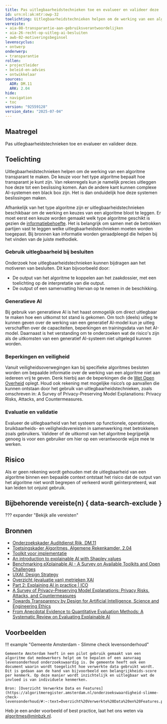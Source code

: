 ```yaml
---
title: Pas uitlegbaarheidstechnieken toe en evalueer en valideer deze
id: urn:nl:ak:mtr:owp-32
toelichting: Uitlegbaarheidstechnieken helpen om de werking van een algoritme transparant te maken.
vereiste:
- aia-08-transparantie-aan-gebruiksverantwoordelijken
- aia-26-recht-op-uitleg-ai-besluiten
- awb-02-motiveringsbeginsel
levenscyclus:
- ontwerp
onderwerp:
- transparantie
rollen:
- projectleider
- beleid-en-advies
- ontwikkelaar
sources:
  ADR: DM.11
  ARK: 2.04
hide:
- navigation
- toc
version: "92559128"
version_date: "2025-07-04"
---
```


<!-- tags -->

## Maatregel
Pas uitlegbaarheidstechnieken toe en evalueer en valideer deze.

## Toelichting
Uitlegbaarheidstechnieken helpen om de werking van een algoritme transparant te maken.
De keuze voor het type algoritme bepaalt hoe transparant je kunt zijn. Van rekenregels kun je namelijk precies uitleggen hoe deze tot een beslissing komen. Aan de andere kant kunnen complexe AI-systemen een black box zijn. Het is dan onduidelijk hoe deze systemen beslissingen maken.

Afhankelijk van het type algoritme zijn er uitlegbaarheidstechnieken beschikbaar om de werking en keuzes van een algoritme bloot te leggen. Er moet eerst een keuze worden gemaakt welk type algoritme geschikt is gezien de [informatiebehoefte](2-owp-30-informeer-betrokkenen.md). Het is belangrijk om samen met de betrokken partijen vast te leggen welke uitlegbaarheidstechnieken moeten worden toegepast. Bij bronnen kan informatie worden geraadpleegd die helpen bij het vinden van de juiste methodiek.

### Gebruik uitlegbaarheid bij besluiten

Onderzoek hoe uitlegbaarheidstechnieken kunnen bijdragen aan het motiveren van besluiten. Dit kan bijvoorbeeld door:

- De output van het algoritme te koppelen aan het zaakdossier, met een toelichting op de interpretatie van die output.
- De output of een samenvatting hiervan op te nemen in de beschikking.

### Generatieve AI

Bij gebruik van generatieve AI is het haast onmogelijk om direct uitlegbaar te maken hoe een uitkomst tot stand is gekomen. Om toch (deels) uitleg te kunnen geven over de werking van een generatief AI-model kun je uitleg verschaffen over de capaciteiten, beperkingen en trainingsdata van het AI-model. Daarnaast is het verstanding om te onderzoeken wat de risico's zijn als de uitkomsten van een generatief AI-systeem niet uitgelegd kunnen worden.

### Beperkingen en veiligheid

Vanuit veiligheidsoverwegingen kan bij specifieke algoritmes besloten worden om bepaalde informatie over de werking van een algoritme niet aan iedereen vrij te geven. Denk hierbij aan de beperkingen die de [Wet Open Overheid](../vereisten/woo-01-recht-op-toegang-tot-publieke-informatie.md) oplegt. Houd ook rekening met mogelijke risico’s op aanvallen die kunnen ontstaan door het gebruik van uitlegbaarheidstechnieken, zoals omschreven in: A Survey of Privacy-Preserving Model Explanations: Privacy Risks, Attacks, and Countermeasures.

### Evaluatie en validatie

Evalueer de uitlegbaarheid van het systeem op functionele, operationele, bruikbaarheids- en veiligheidsvereisten in samenwerking met betrokkenen zoals gebruikers. Valideer of de uitkomst van het algoritme begrijpelijk genoeg is voor een gebruiker om hier op een verantwoorde wijze mee te werken.

## Risico
Als er geen rekening wordt gehouden met de uitlegbaarheid van een algoritme binnen een bepaalde context ontstaat het risico dat de output van het algoritme niet wordt begrepen of verkeerd wordt geïnterpreteerd, wat kan leiden tot onjuist gebruik.

## Bijbehorende vereiste(n) { data-search-exclude }
??? expander "Bekijk alle vereisten"
	<!-- list_vereisten_on_maatregelen_page -->

## Bronnen

- [Onderzoekskader Auditdienst Rijk, DM.11](https://www.rijksoverheid.nl/documenten/rapporten/2023/07/11/onderzoekskader-algoritmes-adr-2023)
- [Toetsingskader Algoritmes, Algemene Rekenkamder, 2.04](https://www.rekenkamer.nl/onderwerpen/algoritmes/documenten/publicaties/2024/05/15/het-toetsingskader-aan-de-slag)
- [Toolkit voor implementatie](https://xaitk.org/)
- [An introduction to explainable AI with Shapley values](https://shap.readthedocs.io/en/latest/example_notebooks/overviews/An%20introduction%20to%20explainable%20AI%20with%20Shapley%20values.html)
- [Benchmarking eXplainable AI - A Survey on Available Toolkits and Open Challenges](https://www.ijcai.org/proceedings/2023/747)
- [UXAI: Design Strategy](https://www.uxai.design/design-strategy)
- [Overzicht (evaluatie van) metrieken XAI](https://dl.acm.org/doi/pdf/10.1145/3583558)
- [Part 2: Explaining AI in practice | ICO](https://ico.org.uk/for-organisations/uk-gdpr-guidance-and-resources/artificial-intelligence/explaining-decisions-made-with-artificial-intelligence/part-2-explaining-ai-in-practice/)
- [A Survey of Privacy-Preserving Model Explanations: Privacy Risks, Attacks, and Countermeasures](https://arxiv.org/abs/2404.00673)
- [Towards Transparency by Design for Artificial Intelligence, Science and Engineering Ethics](https://link.springer.com/article/10.1007/s11948-020-00276-4)
- [From Anecdotal Evidence to Quantitative Evaluation Methods: A Systematic Review on Evaluating Explainable AI](https://dl.acm.org/doi/pdf/10.1145/3583558)


## Voorbeelden

!!! example "Gemeente Amsterdam - Slimme check levensonderhoud"

	Gemeente Amsterdam heeft in een pilot gebruik gemaakt van een algoritme dat medewerkers helpt om te bepalen of een aanvraag levensonderhoud onderzoekswaardig is. De gemeente heeft ook een document waarin wordt toegelicht hoe verwerkte data gebruikt wordt. Dit is gedaan aan de hand van bijvoorbeeld een belangrijkheids-score per kenmerk. Op deze manier wordt inzichtelijk en uitlegbaar wat de invloed is van individuele kenmerken.

 	Bron: [Overzicht Verwerkte Data en Features](https://algoritmeregister.amsterdam.nl/onderzoekswaardigheid-slimme-check-levensonderhoud/#:~:text=Overzicht%20Verwerkte%20Data%20en%20Features.pdf)

Heb je een ander voorbeeld of best practice, laat het ons weten via [algoritmes@minbzk.nl](mailto:algoritmes@minbzk.nl).
